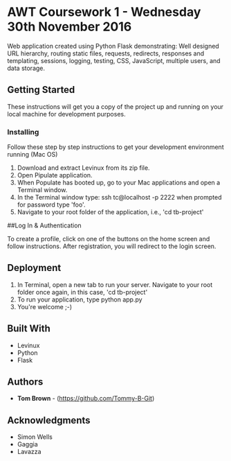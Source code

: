 # AWT Coursework 1 - Wednesday 30th November 2016

Web application created using Python Flask demonstrating: Well designed URL
hierarchy, routing static files, requests, redirects, responses and templating,
sessions, logging, testing, CSS, JavaScript, multiple
users, and data storage.

## Getting Started

These instructions will get you a copy of the project up and running on your local machine for development purposes. 

### Installing

Follow these step by step instructions to get your development environment running (Mac OS)

1. Download and extract Levinux from its zip file.
2. Open Pipulate application.
3. When Populate has booted up, go to your Mac applications and open a Terminal window.
4. In the Terminal window type:
  ssh tc@localhost -p 2222
  when prompted for password type 'foo'.
5. Navigate to your root folder of the application, i.e., 'cd tb-project'

##Log In & Authentication

To create a profile, click on one of the buttons on the home screen and follow
instructions. After registration, you will redirect to the login screen.  


## Deployment

1. In Terminal, open a new tab to run your server. Navigate to your root folder
once again, in this case, 'cd tb-project'
2. To run your application, type python app.py
3. You're welcome ;-) 

## Built With

* Levinux
* Python
* Flask

## Authors

* **Tom Brown** - (https://github.com/Tommy-B-Git)

## Acknowledgments

* Simon Wells
* Gaggia
* Lavazza

